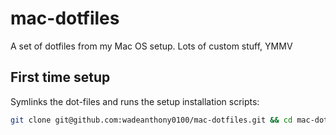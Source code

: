 # mac-dotfiles
A set of dotfiles from my Mac OS setup. Lots of custom stuff, YMMV

## First time setup

Symlinks the dot-files and runs the setup installation scripts:

```Bash
git clone git@github.com:wadeanthony0100/mac-dotfiles.git && cd mac-dotfiles && chmod +x ./setup.sh ./homebrew.sh && ./setup.sh && ./homebrew.sh
```
